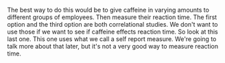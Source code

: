 The best way to do this would be to give caffeine in varying amounts to
different groups of employees. Then measure their reaction time. The first
option and the third option are both correlational studies. We don't want to
use those if we want to see if caffeine effects reaction time. So look at this
last one. This one uses what we call a self report measure. We're going to talk
more about that later, but it's not a very good way to measure reaction time.
